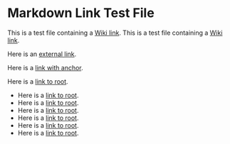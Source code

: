# Markdown Link Test File

This is a test file containing a [Wiki link](./relative-path.md). This is a test file containing a [Wiki link](./relative-path).

Here is an [external link](https://example.com).

Here is a [link with anchor](./another-file.md#section).

Here is a [link to root](/root-path.md).

- Here is a [link to root](/root-path.md).
- Here is a [link to root](/root-path.md).
- Here is a [link to root](/root-path.md).
- Here is a [link to root](/root-path.md).
- Here is a [link to root](root-path.md).
- Here is a [link to root](root-path).
